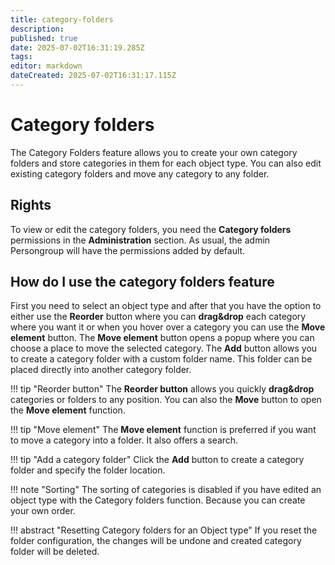 ```yaml
---
title: category-folders
description: 
published: true
date: 2025-07-02T16:31:19.285Z
tags: 
editor: markdown
dateCreated: 2025-07-02T16:31:17.115Z
---
```


# Category folders

The Category Folders feature allows you to create your own category folders and store categories in them for each object type. You can also edit existing category folders and move any category to any folder.

## Rights

To view or edit the category folders, you need the **Category folders** permissions in the **Administration** section. As usual, the admin Persongroup will have the permissions added by default.

## How do I use the category folders feature

First you need to select an object type and after that you have the option to either use the **Reorder** button where you can **drag&drop** each category where you want it or when you hover over a category you can use the **Move element** button. The **Move element** button opens a popup where you can choose a place to move the selected category.
The **Add** button allows you to create a category folder with a custom folder name. This folder can be placed directly into another category folder.

!!! tip "Reorder button"
    The **Reorder button** allows you quickly **drag&drop** categories or folders to any position. You can also the **Move** button to open the **Move element** function.

!!! tip "Move element"
    The **Move element** function is preferred if you want to move a category into a folder. It also offers a search.

!!! tip "Add a category folder"
    Click the **Add** button to create a category folder and specify the folder location.

!!! note "Sorting"
    The sorting of categories is disabled if you have edited an object type with the Category folders function. Because you can create your own order.

!!! abstract "Resetting Category folders for an Object type"
    If you reset the folder configuration, the changes will be undone and created category folder will be deleted.

